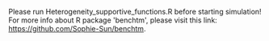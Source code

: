 Please run Heterogeneity_supportive_functions.R before starting simulation!
For more info about R package 'benchtm', please visit this link: https://github.com/Sophie-Sun/benchtm.
